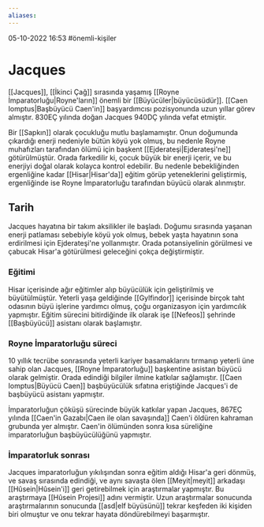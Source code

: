 ```yaml
---
aliases:
---
```

05-10-2022 16:53
#önemli-kişiler
# Jacques
[[Jacques]], [[İkinci Çağ]] sırasında yaşamış [[Royne İmparatorluğu|Royne'ların]] önemli bir [[Büyücüler|büyücüsüdür]]. [[Caen Iomptus|Başbüyücü Caen'in]] başyardımcısı pozisyonunda uzun yıllar görev almıştır. 830EÇ yılında doğan Jacques 940DÇ yılında vefat etmiştir.

Bir [[Sapkın]] olarak çocukluğu mutlu başlamamıştır. Onun doğumunda çıkardığı enerji nedeniyle bütün köyü yok olmuş, bu nedenle Royne muhafızları tarafından ölümü için başkent [[Ejderateşi|Ejderateşi'ne]] götürülmüştür. Orada farkedilir ki, çocuk büyük bir enerji içerir, ve bu enerjiyi doğal olarak kolayca kontrol edebilir. Bu nedenle bebekliğinden ergenliğine kadar [[Hisar|Hisar'da]] eğitim görüp yeteneklerini geliştirmiş, ergenliğinde ise Royne İmparatorluğu tarafından büyücü olarak alınmıştır.
## Tarih
Jacques hayatına bir takım aksilikler ile başladı. Doğumu sırasında yaşanan enerji patlaması sebebiyle köyü yok olmuş, bebek yaşta hayatının sona erdirilmesi için Ejderateşi'ne yollanmıştır. Orada potansiyelinin görülmesi ve çabucak Hisar'a götürülmesi geleceğini çokça değiştirmiştir.
### Eğitimi
Hisar içerisinde ağır eğitimler alıp büyücülük için geliştirilmiş ve büyütülmüştür. Yeterli yaşa geldiğinde [[Gylfindor]] içerisinde birçok taht odasının büyü işlerine yardımcı olmuş, çoğu organizasyon için yardımcılık yapmıştır. Eğitim sürecini bitirdiğinde ilk olarak işe [[Nefeos]] şehrinde [[Başbüyücü]] asistanı olarak başlamıştır.
### Royne İmparatorluğu süreci
10 yıllık tecrübe sonrasında yeterli kariyer basamaklarını tırmanıp yeterli üne sahip olan Jacques, [[Royne İmparatorluğu]] başkentine asistan büyücü olarak gelmiştir. Orada edindiği bilgiler ilmine katkılar sağlamıştır. [[Caen Iomptus|Büyücü Caen]] başbüyücülük sıfatına eriştiğinde Jacques'i de başbüyücü asistanı yapmıştır.

İmparatorluğun çöküşü sürecinde büyük katkılar yapan Jacques, 867EÇ yılında [[Caen'in Gazabı|Caen ile olan savaşında]] Caen'i öldüren kahraman grubunda yer almıştır. Caen'in ölümünden sonra kısa süreliğine imparatorluğun başbüyücülüğünü yapmıştır.
### İmparatorluk sonrası
Jacques imparatorluğun yıkılışından sonra eğitim aldığı Hisar'a geri dönmüş, ve savaş sırasında edindiği, ve aynı savaşta ölen [[Meyit|meyit]] arkadaşı [[Hûsein|Hûsein'i]] geri getirebilmek için araştırmalar yapmıştır. Bu araştırmaya [[Hûsein Projesi]] adını vermiştir. Uzun araştırmalar sonucunda araştırmalarının sonucunda [[asd|elf büyüsünü]] tekrar keşfeden iki kişiden biri olmuştur ve onu tekrar hayata döndürebilmeyi başarmıştır.